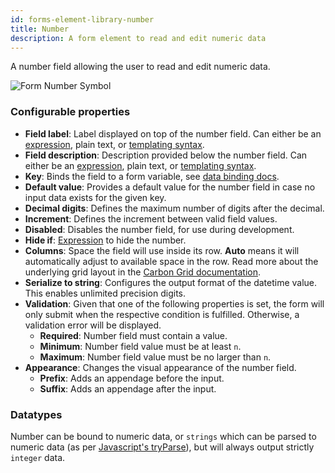 ```yaml
---
id: forms-element-library-number
title: Number
description: A form element to read and edit numeric data
---
```


A number field allowing the user to read and edit numeric data.

![Form Number Symbol](/img/form-icons/form-number.svg)

### Configurable properties

- **Field label**: Label displayed on top of the number field. Can either be an [expression](../../feel/language-guide/feel-expressions-introduction.md), plain text, or [templating syntax](../configuration/forms-config-templating-syntax.md).
- **Field description**: Description provided below the number field. Can either be an [expression](../../feel/language-guide/feel-expressions-introduction.md), plain text, or [templating syntax](../configuration/forms-config-templating-syntax.md).
- **Key**: Binds the field to a form variable, see [data binding docs](../configuration/forms-config-data-binding.md).
- **Default value**: Provides a default value for the number field in case no input data exists for the given key.
- **Decimal digits**: Defines the maximum number of digits after the decimal.
- **Increment**: Defines the increment between valid field values.
- **Disabled**: Disables the number field, for use during development.
- **Hide if**: [Expression](../../feel/language-guide/feel-expressions-introduction.md) to hide the number.
- **Columns**: Space the field will use inside its row. **Auto** means it will automatically adjust to available space in the row. Read more about the underlying grid layout in the [Carbon Grid documentation](https://carbondesignsystem.com/guidelines/2x-grid/overview).
- **Serialize to string**: Configures the output format of the datetime value. This enables unlimited precision digits.
- **Validation**: Given that one of the following properties is set, the form will only submit when the respective condition is fulfilled. Otherwise, a validation error will be displayed.
  - **Required**: Number field must contain a value.
  - **Minimum**: Number field value must be at least `n`.
  - **Maximum**: Number field value must be no larger than `n`.
- **Appearance**: Changes the visual appearance of the number field.
  - **Prefix**: Adds an appendage before the input.
  - **Suffix**: Adds an appendage after the input.

### Datatypes

Number can be bound to numeric data, or `strings` which can be parsed to numeric data (as per [Javascript's tryParse](https://developer.mozilla.org/en-US/docs/Web/JavaScript/Reference/Global_Objects/parseInt)), but will always output strictly `integer` data.
